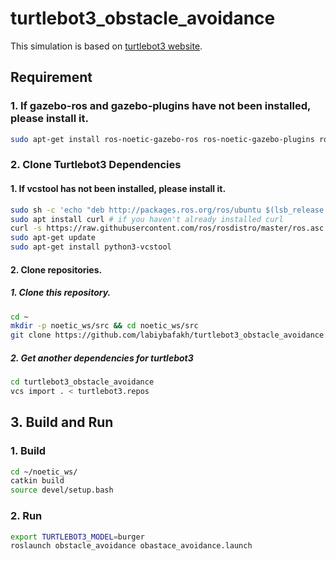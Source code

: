 # turtlebot3_obstacle_avoidance

This simulation is based on [turtlebot3 website](https://emanual.robotis.com/docs/en/platform/turtlebot3/simulation/).

## Requirement 
### 1. If gazebo-ros and gazebo-plugins have not been installed, please install it.
```bash
sudo apt-get install ros-noetic-gazebo-ros ros-noetic-gazebo-plugins ros-noetic-move-base-* ros-noetic-actionlib-* ros-noetic-gazebo-ros-pkgs ros-noetic-gazebo-ros-control ros-noetic-dwa-local-planner ros-noetic-slam-karto
```

### 2. Clone Turtlebot3 Dependencies
#### 1. If vcstool has not been installed, please install it.
```bash
sudo sh -c 'echo "deb http://packages.ros.org/ros/ubuntu $(lsb_release -sc) main" > /etc/apt/sources.list.d/ros-latest.list'
sudo apt install curl # if you haven't already installed curl
curl -s https://raw.githubusercontent.com/ros/rosdistro/master/ros.asc | sudo apt-key add -
sudo apt-get update
sudo apt-get install python3-vcstool
```
#### 2. Clone repositories.
##### 1. Clone this repository.
```bash
cd ~
mkdir -p noetic_ws/src && cd noetic_ws/src
git clone https://github.com/labiybafakh/turtlebot3_obstacle_avoidance
```
##### 2. Get another dependencies for turtlebot3
```bash
cd turtlebot3_obstacle_avoidance
vcs import . < turtlebot3.repos
```
## 3. Build and Run
### 1. Build
```bash
cd ~/noetic_ws/
catkin build
source devel/setup.bash
```
### 2. Run
```bash
export TURTLEBOT3_MODEL=burger
roslaunch obstacle_avoidance obastace_avoidance.launch
```